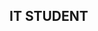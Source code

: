 ## IT STUDENT
<!--![Entle's GitHub stats](https://github-readme-stats.vercel.app/api?username=YOUR_USERNAME&show_icons=true&theme=radical)

<!--
**Lamkele-Archive/Lamkele-Archive** is a ✨ _special_ ✨ repository because its `README.md` (this file) appears on your GitHub profile.

Here are some ideas to get you started:

- 🔭 I’m currently working on ...
- 🌱 I’m currently learning ...
- 👯 I’m looking to collaborate on ...
- 🤔 I’m looking for help with ...
- 💬 Ask me about ...
- 📫 How to reach me: ...
- 😄 Pronouns: ...
- ⚡ Fun fact: ...
-->
